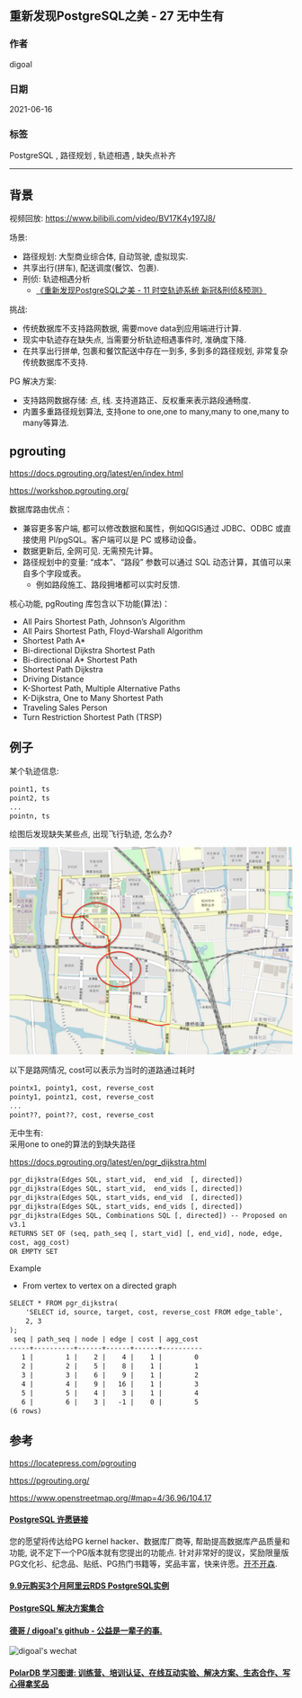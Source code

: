 ## 重新发现PostgreSQL之美 - 27 无中生有    
    
### 作者    
digoal    
    
### 日期    
2021-06-16     
    
### 标签    
PostgreSQL , 路径规划 , 轨迹相遇 , 缺失点补齐       
    
----    
    
## 背景    
视频回放: https://www.bilibili.com/video/BV17K4y197J8/    
  
  
场景:  
- 路径规划: 大型商业综合体, 自动驾驶, 虚拟现实.  
- 共享出行(拼车), 配送调度(餐饮、包裹).  
- 刑侦: 轨迹相遇分析  
    - [《重新发现PostgreSQL之美 - 11 时空轨迹系统 新冠&刑侦&预测》](../202106/20210602_01.md)    
  
挑战:  
- 传统数据库不支持路网数据, 需要move data到应用端进行计算.  
- 现实中轨迹存在缺失点, 当需要分析轨迹相遇事件时, 准确度下降.  
- 在共享出行拼单, 包裹和餐饮配送中存在一到多, 多到多的路径规划, 非常复杂传统数据库不支持.  
  
PG 解决方案:  
- 支持路网数据存储: 点, 线. 支持道路正、反权重来表示路段通畅度.   
- 内置多重路径规划算法, 支持one to one,one to many,many to one,many to many等算法.  
  
## pgrouting  
https://docs.pgrouting.org/latest/en/index.html  
  
https://workshop.pgrouting.org/  
  
数据库路由优点：  
- 兼容更多客户端, 都可以修改数据和属性，例如QGIS通过 JDBC、ODBC 或直接使用 Pl/pgSQL。客户端可以是 PC 或移动设备。  
- 数据更新后, 全网可见. 无需预先计算。  
- 路径规划中的变量: “成本”、“路段” 参数可以通过 SQL 动态计算，其值可以来自多个字段或表。  
    - 例如路段施工、路段拥堵都可以实时反馈.  
  
核心功能, pgRouting 库包含以下功能(算法)：  
- All Pairs Shortest Path, Johnson’s Algorithm  
- All Pairs Shortest Path, Floyd-Warshall Algorithm  
- Shortest Path A\*  
- Bi-directional Dijkstra Shortest Path  
- Bi-directional A\* Shortest Path  
- Shortest Path Dijkstra  
- Driving Distance  
- K-Shortest Path, Multiple Alternative Paths  
- K-Dijkstra, One to Many Shortest Path  
- Traveling Sales Person  
- Turn Restriction Shortest Path (TRSP)  
  
## 例子  
某个轨迹信息:   
  
```  
point1, ts  
point2, ts  
...  
pointn, ts  
```  
  
绘图后发现缺失某些点, 出现飞行轨迹, 怎么办?   
  
![pic](20210616_03_pic_001.png)  
  
以下是路网情况, cost可以表示为当时的道路通过耗时  
  
```  
pointx1, pointy1, cost, reverse_cost  
pointy1, pointz1, cost, reverse_cost  
...   
point??, point??, cost, reverse_cost  
```  
  
无中生有:  
采用one to one的算法的到缺失路径  
  
https://docs.pgrouting.org/latest/en/pgr_dijkstra.html  
  
```  
pgr_dijkstra(Edges SQL, start_vid,  end_vid  [, directed])  
pgr_dijkstra(Edges SQL, start_vid,  end_vids [, directed])  
pgr_dijkstra(Edges SQL, start_vids, end_vid  [, directed])  
pgr_dijkstra(Edges SQL, start_vids, end_vids [, directed])  
pgr_dijkstra(Edges SQL, Combinations SQL [, directed]) -- Proposed on v3.1  
RETURNS SET OF (seq, path_seq [, start_vid] [, end_vid], node, edge, cost, agg_cost)  
OR EMPTY SET  
```  
  
Example  
- From vertex  to vertex  on a directed graph  
  
```  
SELECT * FROM pgr_dijkstra(  
    'SELECT id, source, target, cost, reverse_cost FROM edge_table',  
    2, 3  
);  
 seq | path_seq | node | edge | cost | agg_cost  
-----+----------+------+------+------+----------  
   1 |        1 |    2 |    4 |    1 |        0  
   2 |        2 |    5 |    8 |    1 |        1  
   3 |        3 |    6 |    9 |    1 |        2  
   4 |        4 |    9 |   16 |    1 |        3  
   5 |        5 |    4 |    3 |    1 |        4  
   6 |        6 |    3 |   -1 |    0 |        5  
(6 rows)  
```  
  
## 参考  
https://locatepress.com/pgrouting  
  
https://pgrouting.org/  
  
https://www.openstreetmap.org/#map=4/36.96/104.17  
     
  
#### [PostgreSQL 许愿链接](https://github.com/digoal/blog/issues/76 "269ac3d1c492e938c0191101c7238216")
您的愿望将传达给PG kernel hacker、数据库厂商等, 帮助提高数据库产品质量和功能, 说不定下一个PG版本就有您提出的功能点. 针对非常好的提议，奖励限量版PG文化衫、纪念品、贴纸、PG热门书籍等，奖品丰富，快来许愿。[开不开森](https://github.com/digoal/blog/issues/76 "269ac3d1c492e938c0191101c7238216").  
  
  
#### [9.9元购买3个月阿里云RDS PostgreSQL实例](https://www.aliyun.com/database/postgresqlactivity "57258f76c37864c6e6d23383d05714ea")
  
  
#### [PostgreSQL 解决方案集合](https://yq.aliyun.com/topic/118 "40cff096e9ed7122c512b35d8561d9c8")
  
  
#### [德哥 / digoal's github - 公益是一辈子的事.](https://github.com/digoal/blog/blob/master/README.md "22709685feb7cab07d30f30387f0a9ae")
  
  
![digoal's wechat](../pic/digoal_weixin.jpg "f7ad92eeba24523fd47a6e1a0e691b59")
  
  
#### [PolarDB 学习图谱: 训练营、培训认证、在线互动实验、解决方案、生态合作、写心得拿奖品](https://www.aliyun.com/database/openpolardb/activity "8642f60e04ed0c814bf9cb9677976bd4")
  
